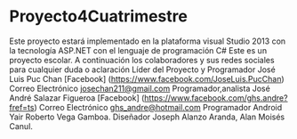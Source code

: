 # Proyecto4Cuatrimestre
Este proyecto estará implementado en la plataforma visual Studio 2013 con la tecnología ASP.NET con el lenguaje de programación C#
Este es un proyecto escolar.
A continuación los colaboradores y sus redes sociales para cualquier duda o aclaración 
Líder del Proyecto y Programador José Luis Puc Chan [Facebook] (https://www.facebook.com/JoseLuis.PucChan) Correo Electrónico josechan211@gmail.com
Programador,analista José André Salazar Figueroa [Facebook] (https://www.facebook.com/ghs.andre?fref=ts) Correo Electrónico ghs_andre@hotmail.com
Programador Android Yair Roberto Vega Gamboa. 
Diseñador Joseph Alanzo Aranda, Alan Moisés Canul.
